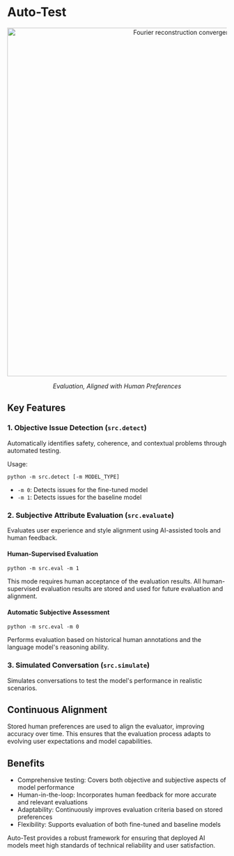 # Auto-Test

</div>
<div align="center">
  <img src="https://github.com/user-attachments/assets/8c9e1dc4-a5bf-4dce-96c6-6b2ddf6794be" width="800" alt="Fourier reconstruction convergence">
  <p><em>Evaluation, Aligned with Human Preferences</em></p>
</div>

## Key Features

### 1. Objective Issue Detection (`src.detect`)

Automatically identifies safety, coherence, and contextual problems through automated testing.

Usage:
```
python -m src.detect [-m MODEL_TYPE]
```
- `-m 0`: Detects issues for the fine-tuned model
- `-m 1`: Detects issues for the baseline model

### 2. Subjective Attribute Evaluation (`src.evaluate`)

Evaluates user experience and style alignment using AI-assisted tools and human feedback.

#### Human-Supervised Evaluation
```
python -m src.eval -m 1
```
This mode requires human acceptance of the evaluation results. All human-supervised evaluation results are stored and used for future evaluation and alignment.

#### Automatic Subjective Assessment
```
python -m src.eval -m 0
```
Performs evaluation based on historical human annotations and the language model's reasoning ability.

### 3. Simulated Conversation (`src.simulate`)

Simulates conversations to test the model's performance in realistic scenarios.

## Continuous Alignment

Stored human preferences are used to align the evaluator, improving accuracy over time. This ensures that the evaluation process adapts to evolving user expectations and model capabilities.

## Benefits

- Comprehensive testing: Covers both objective and subjective aspects of model performance
- Human-in-the-loop: Incorporates human feedback for more accurate and relevant evaluations
- Adaptability: Continuously improves evaluation criteria based on stored preferences
- Flexibility: Supports evaluation of both fine-tuned and baseline models

Auto-Test provides a robust framework for ensuring that deployed AI models meet high standards of technical reliability and user satisfaction.

